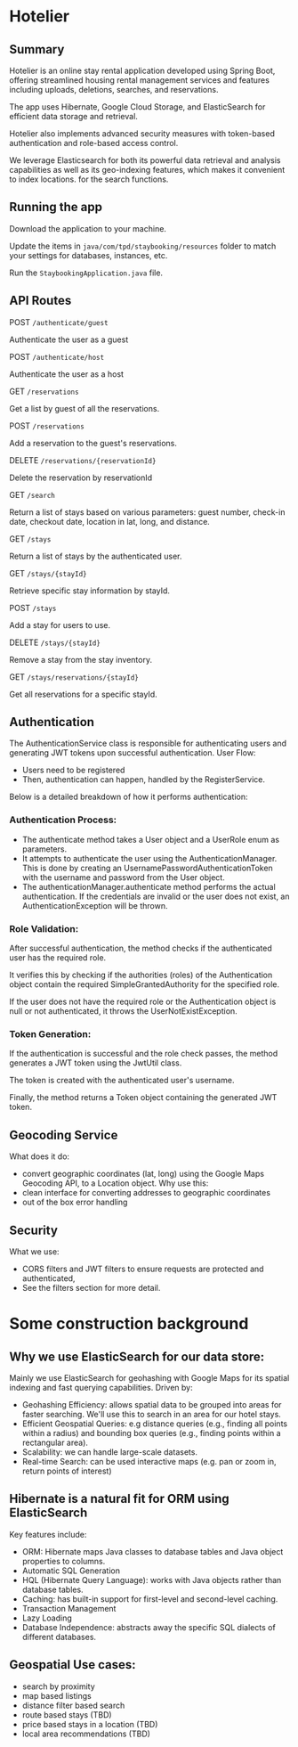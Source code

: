 # Hotelier

## Summary

Hotelier is an online stay rental application developed using Spring Boot, offering streamlined housing rental management services and features including uploads, deletions, searches, and reservations. 

The app uses Hibernate, Google Cloud Storage, and ElasticSearch for efficient data storage and retrieval. 

Hotelier also implements advanced security measures with token-based authentication and role-based access control. 

We leverage Elasticsearch for both its powerful data retrieval and analysis capabilities as well as its geo-indexing features, which makes it convenient to index locations. for the search functions. 

## Running the app
Download the application to your machine. 

Update the items in `java/com/tpd/staybooking/resources` folder to match your settings for databases, instances, etc. 

Run the `StaybookingApplication.java` file. 

## API Routes

POST `/authenticate/guest`

Authenticate the user as a guest

POST `/authenticate/host`

Authenticate the user as a host

GET `/reservations`

Get a list by guest of all the reservations. 

POST `/reservations`

Add a reservation to the guest's reservations. 

DELETE `/reservations/{reservationId}`

Delete the reservation by reservationId

GET `/search`

Return a list of stays based on various parameters: guest number, check-in date, checkout date, location in lat, long, and distance.  

GET `/stays`

Return a list of stays by the authenticated user. 

GET `/stays/{stayId}`

Retrieve specific stay information by stayId. 

POST `/stays`

Add a stay for users to use. 

DELETE `/stays/{stayId}`

Remove a stay from the stay inventory. 

GET `/stays/reservations/{stayId}`

Get all reservations for a specific stayId. 

## Authentication
The AuthenticationService class is responsible for authenticating users and generating JWT tokens upon successful authentication. 
User Flow: 
- Users need to be registered 
- Then, authentication can happen, handled by the RegisterService. 

Below is a detailed breakdown of how it performs authentication:

### Authentication Process: 
- The authenticate method takes a User object and a UserRole enum as parameters.
- It attempts to authenticate the user using the AuthenticationManager. This is done by creating an UsernamePasswordAuthenticationToken with the username and password from the User object.
- The authenticationManager.authenticate method performs the actual authentication. If the credentials are invalid or the user does not exist, an AuthenticationException will be thrown.

### Role Validation:

After successful authentication, the method checks if the authenticated user has the required role.

It verifies this by checking if the authorities (roles) of the Authentication object contain the required SimpleGrantedAuthority for the specified role.

If the user does not have the required role or the Authentication object is null or not authenticated, it throws the UserNotExistException.

### Token Generation:
If the authentication is successful and the role check passes, the method generates a JWT token using the JwtUtil class.

The token is created with the authenticated user's username.

Finally, the method returns a Token object containing the generated JWT token.


## Geocoding Service 
What does it do: 
- convert geographic coordinates (lat, long) using the Google Maps Geocoding API, to a Location object.
Why use this: 
- clean interface for converting addresses to geographic coordinates
- out of the box error handling


## Security 
What we use: 
- CORS filters and JWT filters to ensure requests are protected and authenticated, 
- See the filters section for more detail. 

# Some construction background

## Why we use ElasticSearch for our data store: 
Mainly we use ElasticSearch for geohashing with Google Maps for its spatial indexing and fast querying capabilities. Driven by: 
- Geohashing Efficiency: allows spatial data to be grouped into areas for faster searching. We'll use this to search in an area for our hotel stays. 
- Efficient Geospatial Queries: e.g distance queries (e.g., finding all points within a radius) and bounding box queries (e.g., finding points within a rectangular area). 
- Scalability: we can handle large-scale datasets.
- Real-time Search: can be used interactive maps (e.g. pan or zoom in, return points of interest)

## Hibernate is a natural fit for ORM using ElasticSearch
Key features include:
- ORM: Hibernate maps Java classes to database tables and Java object properties to columns. 
- Automatic SQL Generation
- HQL (Hibernate Query Language): works with Java objects rather than database tables. 
- Caching: has built-in support for first-level and second-level caching. 
- Transaction Management
- Lazy Loading
- Database Independence: abstracts away the specific SQL dialects of different databases. 

## Geospatial Use cases: 
- search by proximity 
- map based listings
- distance filter based search 
- route based stays (TBD)
- price based stays in a location (TBD)
- local area recommendations (TBD)